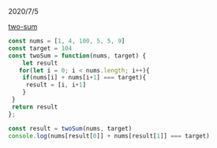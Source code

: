 
2020/7/5

[two-sum](https://leetcode.com/problems/two-sum/)

```js
const nums = [1, 4, 100, 5, 5, 9]
const target = 104
const twoSum = function(nums, target) {
    let result
   for(let i = 0; i < nums.length; i++){
    if(nums[i] + nums[i+1] === target){
     result = [i, i+1]
    }
 }
 return result
};

const result = twoSum(nums, target)
console.log(nums[result[0]] + nums[result[1]] === target)
```

